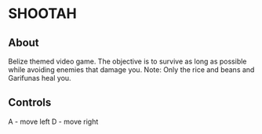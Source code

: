 # SHOOTAH

## About
Belize themed video game. The objective is to survive as long as possible while avoiding enemies that damage you. Note: Only the rice and beans and Garifunas heal you.

## Controls

A - move left
D - move right
